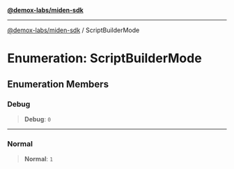 [**@demox-labs/miden-sdk**](../README.md)

***

[@demox-labs/miden-sdk](../README.md) / ScriptBuilderMode

# Enumeration: ScriptBuilderMode

## Enumeration Members

### Debug

> **Debug**: `0`

***

### Normal

> **Normal**: `1`
